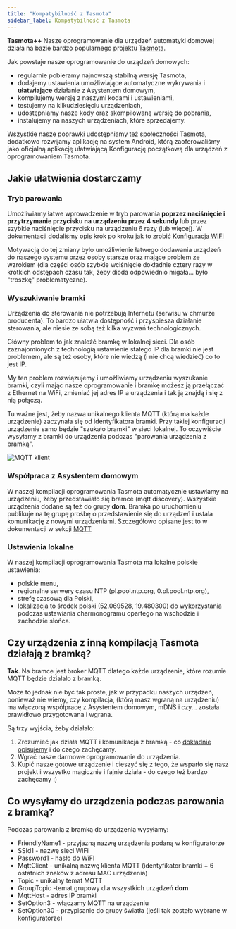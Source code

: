 ```yaml
---
title: "Kompatybilność z Tasmota"
sidebar_label: Kompatybilność z Tasmota
---
```


**Tasmota++**
Nasze oprogramowanie dla urządzeń automatyki domowej działa na bazie bardzo popularnego projektu [Tasmota](https://github.com/arendst/Tasmota).

Jak powstaje nasze oprogramowanie do urządzeń domowych:
- regularnie pobieramy najnowszą stabilną wersję Tasmota,
- dodajemy ustawienia umożliwiające automatyczne wykrywania i **ułatwiające** działanie z Asystentem domowym,
- kompilujemy wersję z naszymi kodami i ustawieniami,
- testujemy na kilkudziesięciu urządzeniach,
- udostępniamy nasze kody oraz skompilowaną wersję do pobrania,
- instalujemy na naszych urządzeniach, które sprzedajemy.

Wszystkie nasze poprawki udostępniamy też społeczności Tasmota, dodatkowo rozwijamy aplikację na system Android, którą zaoferowaliśmy jako oficjalną aplikację ułatwiającą Konfigurację początkową dla urządzeń z oprogramowaniem Tasmota.


## Jakie ułatwienia dostarczamy

### Tryb parowania

Umożliwiamy łatwe wprowadzenie w tryb parowania **poprzez naciśnięcie i przytrzymanie przycisku na urządzeniu przez 4 sekundy** lub przez szybkie naciśnięcie przycisku na urządzeniu 6 razy (lub więcej).
W dokumentacji dodaliśmy opis krok po kroku jak to zrobić [Konfiguracja WiFi](/docs/ais_iot_browser)

Motywacją do tej zmiany było umożliwienie łatwego dodawania urządzeń do naszego systemu przez osoby starsze oraz mające problem ze wzrokiem (dla części osób szybkie wciśnięcie dokładnie cztery razy w krótkich odstępach czasu tak, żeby dioda odpowiednio migała... było "troszkę" problematyczne).

### Wyszukiwanie bramki

Urządzenia do sterowania nie potrzebują Internetu (serwisu w chmurze producenta). To bardzo ułatwia dostępność i przyśpiesza działanie sterowania, ale niesie ze sobą też kilka wyzwań technologicznych.

Główny problem to jak znaleźć bramkę w lokalnej sieci. Dla osób zaznajomionych z technologią ustawienie stałego IP dla bramki nie jest problemem, ale są też osoby, które nie wiedzą (i nie chcą wiedzieć) co to jest IP.

My ten problem rozwiązujemy i umożliwiamy urządzeniu wyszukanie bramki, czyli mając nasze oprogramowanie i bramkę możesz ją przełączać z Ethernet na WiFi, zmieniać jej adres IP a urządzenia i tak ją znajdą i się z nią połączą.

Tu ważne jest, żeby nazwa unikalnego klienta MQTT (którą ma każde urządzenie) zaczynała się od identyfikatora bramki. Przy takiej konfiguracji urządzenie samo będzie "szukało bramki" w sieci lokalnej. To oczywiście wysyłamy z bramki do urządzenia podczas "parowania urządzenia z bramką".

![MQTT klient](/img/en/faq/mqtt_client_dom.png)


### Współpraca z Asystentem domowym

W naszej kompilacji oprogramowania Tasmota automatycznie ustawiamy na urządzeniu, żeby przedstawiało się bramce (mqtt discovery). Wszystkie urządzenia dodane są też do grupy **dom**. Bramka po uruchomieniu publikuje na tę grupę prośbę o przedstawienie się do urządzeń i ustala komunikację z nowymi urządzeniami. Szczegółowo opisane jest to w dokumentacji w sekcji [MQTT](/docs/ais_bramka_mqtt)

### Ustawienia lokalne

W naszej kompilacji oprogramowania Tasmota ma lokalne polskie ustawienia:
- polskie menu,
- regionalne serwery czasu NTP (pl.pool.ntp.org, 0.pl.pool.ntp.org),
- strefę czasową dla Polski,
- lokalizacja to środek polski (52.069528, 19.480300) do wykorzystania podczas ustawiania charmonogramu opartego na wschodzie i zachodzie słońca.



## Czy urządzenia z inną kompilacją Tasmota działają z bramką?

**Tak**. Na bramce jest broker MQTT dlatego każde urządzenie, które rozumie MQTT będzie działało z bramką.

Może to jednak nie być tak proste, jak w przypadku naszych urządzeń, ponieważ nie wiemy, czy kompilacja, (którą masz wgraną na urządzeniu) ma włączoną współpracę z Asystentem domowym, mDNS i czy... została prawidłowo przygotowana i wgrana.

Są trzy wyjścia, żeby działało:

1. Zrozumieć jak działa MQTT i komunikacja z bramką - co [dokładnie opisujemy](/docs/ais_bramka_mqtt) i do czego zachęcamy.
2. Wgrać nasze darmowe oprogramowanie do urządzenia.
3. Kupić nasze gotowe urządzenie i cieszyć się z tego, że wsparło się nasz projekt i wszystko magicznie i fajnie działa - do czego też bardzo zachęcamy :)


## Co wysyłamy do urządzenia podczas parowania z bramką?

Podczas parowania z bramką do urządzenia wysyłamy:
- FriendlyName1 - przyjazną nazwę urządzenia podaną w konfiguratorze
- SSId1 - nazwę sieci WiFi
- Password1 - hasło do WiFI
- MqttClient - unikalną nazwę klienta MQTT (identyfikator bramki + 6 ostatnich znaków z adresu MAC urządzenia)
- Topic - unikalny temat MQTT
- GroupTopic -temat grupowy dla wszystkich urządzeń **dom**
- MqttHost - adres IP bramki
- SetOption3 - włączamy MQTT na urządzeniu
- SetOption30 - przypisanie do grupy światła (jeśli tak zostało wybrane w konfiguratorze)
